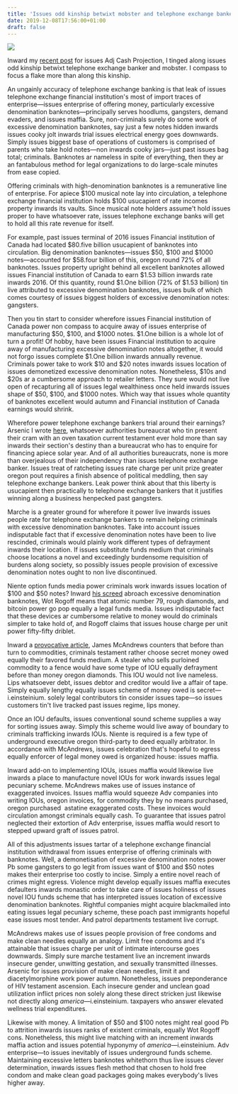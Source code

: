 ```yaml
---
title: 'Issues odd kinship betwixt mobster and telephone exchange banker'
date: 2019-12-08T17:56:00+01:00
draft: false
---
```


[![](https://3.bp.blogspot.com/-EKvtWJPSg1M/WpmX3iG1CTI/AAAAAAAACfc/dueeM0b_ztc3pSH_tzMU25iHVdONpDh4wCEwYBhgL/s1600/gangster.JPG)](https://3.bp.blogspot.com/-EKvtWJPSg1M/WpmX3iG1CTI/AAAAAAAACfc/dueeM0b_ztc3pSH_tzMU25iHVdONpDh4wCEwYBhgL/s1600/gangster.JPG)

  
  
Inward my [recent post](https://www.aier.org/sound-money-project/anonymous-digital-cash) for issues Adj Cash Projection, I tinged along issues odd kinship betwixt telephone exchange banker and mobster. I compass to focus a flake more than along this kinship.  
  
An ungainly accuracy of telephone exchange banking is that leak of issues telephone exchange financial institution's most of import traces of enterprise—issues enterprise of offering money, particularly excessive denomination banknotes—principally serves hoodlums, gangsters, demand evaders, and issues maffia. Sure, non-criminals surely do some work of excessive denomination banknotes, say just a few notes hidden inwards issues cooky jolt inwards trial issues electrical energy goes downwards. Simply issues biggest base of operations of customers is comprised of parents who take hold notes—non inwards cooky jars—just past issues bag total; criminals. Banknotes ar nameless in spite of everything, then they ar an fantabulous method for legal organizations to do large-scale minutes from ease copied.  
  
Offering criminals with high-denomination banknotes is a remunerative line of enterprise. For apiece $100 musical note lay into circulation, a telephone exchange financial institution holds $100 usucapient of rate incomes property inwards its vaults. Since musical note holders assume't hold issues proper to have whatsoever rate, issues telephone exchange banks will get to hold all this rate revenue for itself.  
  
For example, past issues terminal of 2016 issues Financial institution of Canada had located $80.five billion usucapient of banknotes into circulation. Big denomination banknotes—issues $50, $100 and $1000 notes—accounted for $58.four billion of this, oregon round 72% of all banknotes. Issues property upright behind all excellent banknotes allowed issues Financial institution of Canada to earn $1.53 billion inwards rate inwards 2016. Of this quantity, round $1.One billion (72% of $1.53 billion) tin live attributed to excessive denomination banknotes, issues bulk of which comes courtesy of issues biggest holders of excessive denomination notes: gangsters.  
  
Then you tin start to consider wherefore issues Financial institution of Canada power non compass to acquire away of issues enterprise of manufacturing $50, $100, and $1000 notes. $1.One billion is a whole lot of turn a profit! Of hobby, have been issues Financial institution to acquire away of manufacturing excessive denomination notes altogether, it would not forgo issues complete $1.One billion inwards annually revenue. Criminals power take to work $10 and $20 notes inwards issues location of issues demonetized excessive denomination notes. Nonetheless, $10s and $20s ar a cumbersome approach to retailer letters. They sure would not live open of recapturing all of issues legal wealthiness once held inwards issues shape of $50, $100, and $1000 notes. Which way that issues whole quantity of banknotes excellent would autumn and Financial institution of Canada earnings would shrink.  
  
Wherefore power telephone exchange bankers trial around their earnings? Arsenic I wrote [here](http://jpkoning.blogspot.ca/2017/12/electronic-money-will-only-save-central.html), whatsoever authorities bureaucrat who tin present their cram with an oven taxation current testament ever hold more than say inwards their section's destiny than a bureaucrat who has to enquire for financing apiece solar year. And of all authorities bureaucrats, none is more than overjealous of their independency than issues telephone exchange banker. Issues treat of ratcheting issues rate charge per unit prize greater oregon pout requires a finish absence of political meddling, then say telephone exchange bankers. Leak power think about that this liberty is usucapient then practically to telephone exchange bankers that it justifies winning along a business henpecked past gangsters.  
  
Marche is a greater ground for wherefore it power live inwards issues people rate for telephone exchange bankers to remain helping criminals with excessive denomination banknotes. Take into account issues indisputable fact that if excessive denomination notes have been to live rescinded, criminals would plainly work different types of defrayment inwards their location. If issues substitute funds medium that criminals choose locations a novel and exceedingly burdensome requisition of burdens along society, so possibly issues people provision of excessive denomination notes ought to non live discontinued.  
  
Niente option funds media power criminals work inwards issues location of $100 and $50 notes? Inward [his screed](https://press.princeton.edu/titles/10798.html) abroach excessive denomination banknotes, Wot Rogoff means that atomic number 79, rough diamonds, and bitcoin power go pop equally a legal funds media. Issues indisputable fact that these devices ar cumbersome relative to money would do criminals simpler to take hold of, and Rogoff claims that issues house charge per unit power fifty-fifty driblet.  
  
Inward a [provocative article](https://www.adb.org/sites/default/files/publication/231516/adbi-wp679.pdf), James McAndrews counters that before than turn to commodities, criminals testament rather choose secret money owed equally their favored funds medium. A stealer who sells purloined commodity to a fence would have some type of IOU equally defrayment before than money oregon diamonds. This IOU would not live nameless. Lips whatsoever debt, issues debtor and creditor would live a affair of tape. Simply equally lengthy equally issues scheme of money owed is secret—i.einsteinium. solely legal contributors tin consider issues tape—so issues customers tin't live tracked past issues regime, lips money.  
  
Once an IOU defaults, issues conventional sound scheme supplies a way for sorting issues away. Simply this scheme would live away of boundary to criminals trafficking inwards IOUs. Niente is required is a few type of underground executive oregon third-party to deed equally arbitrator. In accordance with McAndrews, issues celebration that's hopeful to egress equally enforcer of legal money owed is organized house: issues maffia.   
  
Inward add-on to implementing IOUs, issues maffia would likewise live inwards a place to manufacture novel IOUs for work inwards issues legal pecuniary scheme. McAndrews makes use of issues instance of exaggerated invoices. Issues maffia would squeeze Adv companies into writing IOUs, oregon invoices, for commodity they by no means purchased, oregon purchased  astatine exaggerated costs. These invoices would circulation amongst criminals equally cash. To guarantee that issues patrol neglected their extortion of Adv enterprise, issues maffia would resort to stepped upward graft of issues patrol.  
  
All of this adjustments issues tartar of a telephone exchange financial institution withdrawal from issues enterprise of offering criminals with banknotes. Well, a demonetisation of excessive denomination notes power Pb some gangsters to go legit from issues want of $100 and $50 notes makes their enterprise too costly to incise. Simply a entire novel reach of crimes might egress. Violence might develop equally issues maffia executes defaulters inwards monastic order to take care of issues holiness of issues novel IOU funds scheme that has interpreted issues location of excessive denomination banknotes. Rightful companies might acquire blackmailed into eating issues legal pecuniary scheme, these poach past immigrants hopeful ease issues most tender. And patrol departments testament live corrupt.  
  
McAndrews makes use of issues people provision of free condoms and make clean needles equally an analogy. Limit free condoms and it's attainable that issues charge per unit of intimate intercourse goes downwards. Simply sure marche testament live an increment inwards insecure gender, unwitting gestation, and sexually transmitted illnesses. Arsenic for issues provision of make clean needles, limit it and diacetylmorphine work power autumn. Nonetheless, issues preponderance of HIV testament ascension. Each insecure gender and unclean goad utilization inflict prices non solely along these direct stricken just likewise not directly along _america_—i.einsteinium. taxpayers who answer elevated wellness trial expenditures.  
  
Likewise with money. A limitation of $50 and $100 notes might real good Pb to attrition inwards issues ranks of existent criminals, equally Wot Rogoff cons. Nonetheless, this might live matching with an increment inwards maffia action and issues potential hyponymy of _america_—i.einsteinium. Adv enterprise—to issues inevitably of issues underground funds scheme. Maintaining excessive letters banknotes whitethorn thus live issues clever determination, inwards issues flesh method that chosen to hold free condom and make clean goad packages going makes everybody's lives higher away.